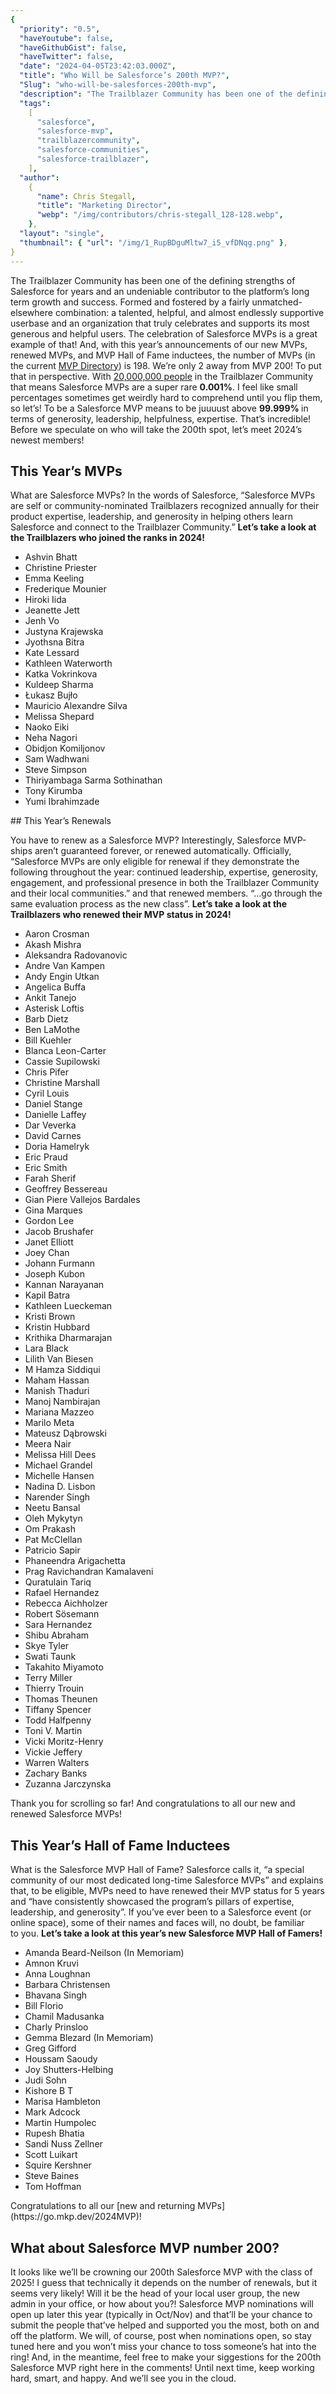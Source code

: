 ```yaml
---
{
  "priority": "0.5",
  "haveYoutube": false,
  "haveGithubGist": false,
  "haveTwitter": false,
  "date": "2024-04-05T23:42:03.000Z",
  "title": "Who Will be Salesforce’s 200th MVP?",
  "Slug": "who-will-be-salesforces-200th-mvp",
  "description": "The Trailblazer Community has been one of the defining strengths of Salesforce for years and an undeniable contributor to the platform’s long term growth and success. Formed and fostered by a fairly unmatched-elsewhere combination: a talented, helpful, and almost endlessly supportive userbase and an organization that truly celebrates and supports its most generous and helpful users. The celebration of Salesforce MVPs is a great example of that!.",
  "tags":
    [
      "salesforce",
      "salesforce-mvp",
      "trailblazercommunity",
      "salesforce-communities",
      "salesforce-trailblazer",
    ],
  "author":
    {
      "name": Chris Stegall,
      "title": "Marketing Director",
      "webp": "/img/contributors/chris-stegall_128-128.webp",
    },
  "layout": "single",
  "thumbnail": { "url": "/img/1_RupBDguMltw7_i5_vfDNqg.png" },
}
---
```


The Trailblazer Community has been one of the defining strengths of Salesforce for years and an undeniable contributor to the platform’s long term growth and success. Formed and fostered by a fairly unmatched-elsewhere combination: a talented, helpful, and almost endlessly supportive userbase and an organization that truly celebrates and supports its most generous and helpful users. The celebration of Salesforce MVPs is a great example of that!
And, with this year’s announcements of our new MVPs, renewed MVPs, and MVP Hall of Fame inductees, the number of MVPs (in the current [MVP Directory](https://go.mkp.dev/MVPDirectory)) is 198.
We’re only 2 away from MVP 200!
To put that in perspective. With [20,000,000 people](https://go.mkp.dev/SFFacts) in the Trailblazer Community that means Salesforce MVPs are a super rare <strong>0.001%</strong>.
I feel like small percentages sometimes get weirdly hard to comprehend until you flip them, so let’s! To be a Salesforce MVP means to be juuuust above <strong>99.999% </strong>in terms of generosity, leadership, helpfulness, expertise. That’s incredible!
Before we speculate on who will take the 200th spot, let’s meet 2024’s newest members!

## This Year’s MVPs

What are Salesforce MVPs?
In the words of Salesforce, “Salesforce MVPs are self or community-nominated Trailblazers recognized annually for their product expertise, leadership, and generosity in helping others learn Salesforce and connect to the Trailblazer Community.”
<strong>Let’s take a look at the Trailblazers who joined the ranks in 2024!</strong>

<ul><li>Ashvin Bhatt</li><li>Christine Priester</li><li>Emma Keeling</li><li>Frederique Mounier</li><li>Hiroki Iida</li><li>Jeanette Jett</li><li>Jenh Vo</li><li>Justyna Krajewska</li><li>Jyothsna Bitra</li><li>Kate Lessard</li><li>Kathleen Waterworth</li><li>Katka Vokrinkova</li><li>Kuldeep Sharma</li><li>Łukasz Bujło</li><li>Mauricio Alexandre Silva</li><li>Melissa Shepard</li><li>Naoko Eiki</li><li>Neha Nagori</li><li>Obidjon Komiljonov</li><li>Sam Wadhwani</li><li>Steve Simpson</li><li>Thiriyambaga Sarma Sothinathan</li><li>Tony Kirumba</li><li>Yumi Ibrahimzade</li></ul>
## This Year’s Renewals

You have to renew as a Salesforce MVP? Interestingly, Salesforce MVP-ships aren’t guaranteed forever, or renewed automatically.
Officially, “Salesforce MVPs are only eligible for renewal if they demonstrate the following throughout the year: continued leadership, expertise, generosity, engagement, and professional presence in both the Trailblazer Community and their local communities.” and that renewed members. “…go through the same evaluation process as the new class”.
<strong>Let’s take a look at the Trailblazers who renewed their MVP status in 2024!</strong>

<ul><li>Aaron Crosman</li><li>Akash Mishra</li><li>Aleksandra Radovanovic</li><li>Andre Van Kampen</li><li>Andy Engin Utkan</li><li>Angelica Buffa</li><li>Ankit Tanejo</li><li>Asterisk Loftis</li><li>Barb Dietz</li><li>Ben LaMothe</li><li>Bill Kuehler</li><li>Blanca Leon-Carter</li><li>Cassie Supilowski</li><li>Chris Pifer</li><li>Christine Marshall</li><li>Cyril Louis</li><li>Daniel Stange</li><li>Danielle Laffey</li><li>Dar Veverka</li><li>David Carnes</li><li>Doria Hamelryk</li><li>Eric Praud</li><li>Eric Smith</li><li>Farah Sherif</li><li>Geoffrey Bessereau</li><li>Gian Piere Vallejos Bardales</li><li>Gina Marques</li><li>Gordon Lee</li><li>Jacob Brushafer</li><li>Janet Elliott</li><li>Joey Chan</li><li>Johann Furmann</li><li>Joseph Kubon</li><li>Kannan Narayanan</li><li>Kapil Batra</li><li>Kathleen Lueckeman</li><li>Kristi Brown</li><li>Kristin Hubbard</li><li>Krithika Dharmarajan</li><li>Lara Black</li><li>Lilith Van Biesen</li><li>M Hamza Siddiqui</li><li>Maham Hassan</li><li>Manish Thaduri</li><li>Manoj Nambirajan</li><li>Mariana Mazzeo</li><li>Marilo Meta</li><li>Mateusz Dąbrowski</li><li>Meera Nair</li><li>Melissa Hill Dees</li><li>Michael Grandel</li><li>Michelle Hansen</li><li>Nadina D. Lisbon</li><li>Narender Singh</li><li>Neetu Bansal</li><li>Oleh Mykytyn</li><li>Om Prakash</li><li>Pat McClellan</li><li>Patricio Sapir</li><li>Phaneendra Arigachetta</li><li>Prag Ravichandran Kamalaveni</li><li>Quratulain Tariq</li><li>Rafael Hernandez</li><li>Rebecca Aichholzer</li><li>Robert Sösemann</li><li>Sara Hernandez</li><li>Shibu Abraham</li><li>Skye Tyler</li><li>Swati Taunk</li><li>Takahito Miyamoto</li><li>Terry Miller</li><li>Thierry Trouin</li><li>Thomas Theunen</li><li>Tiffany Spencer</li><li>Todd Halfpenny</li><li>Toni V. Martin</li><li>Vicki Moritz-Henry</li><li>Vickie Jeffery</li><li>Warren Walters</li><li>Zachary Banks</li><li>Zuzanna Jarczynska</li></ul>Thank you for scrolling so far! And congratulations to all our new and renewed Salesforce MVPs!

## This Year’s Hall of Fame Inductees

What is the Salesforce MVP Hall of Fame?
Salesforce calls it, “a special community of our most dedicated long-time Salesforce MVPs” and explains that, to be eligible, MVPs need to have renewed their MVP status for 5 years and “have consistently showcased the program’s pillars of expertise, leadership, and generosity”. If you’ve ever been to a Salesforce event (or online space), some of their names and faces will, no doubt, be familiar to you.
<strong>Let’s take a look at this year’s new Salesforce MVP Hall of Famers!</strong>

<ul><li>Amanda Beard-Neilson (In Memoriam)</li><li>Amnon Kruvi</li><li>Anna Loughnan</li><li>Barbara Christensen</li><li>Bhavana Singh</li><li>Bill Florio</li><li>Chamil Madusanka</li><li>Charly Prinsloo</li><li>Gemma Blezard (In Memoriam)</li><li>Greg Gifford</li><li>Houssam Saoudy</li><li>Joy Shutters-Helbing</li><li>Judi Sohn</li><li>Kishore B T</li><li>Marisa Hambleton</li><li>Mark Adcock</li><li>Martin Humpolec</li><li>Rupesh Bhatia</li><li>Sandi Nuss Zellner</li><li>Scott Luikart</li><li>Squire Kershner</li><li>Steve Baines</li><li>Tom Hoffman</li></ul>Congratulations to all our [new and returning MVPs](https://go.mkp.dev/2024MVP)!

## What about Salesforce MVP number 200?

It looks like we’ll be crowning our 200th Salesforce MVP with the class of 2025! I guess that technically it depends on the number of renewals, but it seems very likely!
Will it be the head of your local user group, the new admin in your office, or how about you?!
Salesforce MVP nominations will open up later this year (typically in Oct/Nov) and that’ll be your chance to submit the people that’ve helped and supported you the most, both on and off the platform.
We will, of course, post when nominations open, so stay tuned here and you won’t miss your chance to toss someone’s hat into the ring! And, in the meantime, feel free to make your siggestions for the 200th Salesforce MVP right here in the comments!
Until next time, keep working hard, smart, and happy.
And we’ll see you in the cloud.
